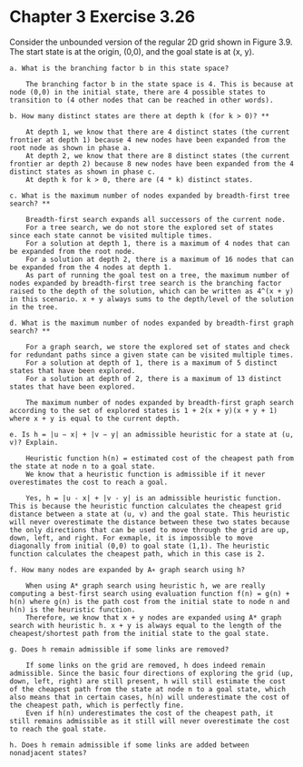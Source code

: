# Chapter 3 Exercise 3.26

Consider the unbounded version of the regular 2D grid shown in Figure 3.9. The start
state is at the origin, (0,0), and the goal state is at (x, y).

    a. What is the branching factor b in this state space?

        The branching factor b in the state space is 4. This is because at node (0,0) in the initial state, there are 4 possible states to transition to (4 other nodes that can be reached in other words).

    b. How many distinct states are there at depth k (for k > 0)? **

        At depth 1, we know that there are 4 distinct states (the current frontier at depth 1) because 4 new nodes have been expanded from the root node as shown in phase a.
        At depth 2, we know that there are 8 distinct states (the current frontier ar depth 2) because 8 new nodes have been expanded from the 4 distinct states as shown in phase c.
        At depth k for k > 0, there are (4 * k) distinct states.

    c. What is the maximum number of nodes expanded by breadth-first tree search? **

        Breadth-first search expands all successors of the current node.
        For a tree search, we do not store the explored set of states since each state cannot be visited multiple times.
        For a solution at depth 1, there is a maximum of 4 nodes that can be expanded from the root node.
        For a solution at depth 2, there is a maximum of 16 nodes that can be expanded from the 4 nodes at depth 1. 
        As part of running the goal test on a tree, the maximum number of nodes expanded by breadth-first tree search is the branching factor raised to the depth of the solution, which can be written as 4^(x + y) in this scenario. x + y always sums to the depth/level of the solution in the tree.

    d. What is the maximum number of nodes expanded by breadth-first graph search? **

        For a graph search, we store the explored set of states and check for redundant paths since a given state can be visited multiple times.
        For a solution at depth of 1, there is a maximum of 5 distinct states that have been explored.
        For a solution at depth of 2, there is a maximum of 13 distinct states that have been explored.

        The maximum number of nodes expanded by breadth-first graph search according to the set of explored states is 1 + 2(x + y)(x + y + 1) where x + y is equal to the current depth.

    e. Is h = |u − x| + |v − y| an admissible heuristic for a state at (u, v)? Explain.

        Heuristic function h(n) = estimated cost of the cheapest path from the state at node n to a goal state.
        We know that a heuristic function is admissible if it never overestimates the cost to reach a goal.

        Yes, h = |u - x| + |v - y| is an admissible heuristic function. This is because the heuristic function calculates the cheapest grid distance between a state at (u, v) and the goal state. This heuristic will never overestimate the distance between these two states because the only directions that can be used to move through the grid are up, down, left, and right. For exmaple, it is impossible to move diagonally from initial (0,0) to goal state (1,1). The heuristic function calculates the cheapest path, which in this case is 2. 

    f. How many nodes are expanded by A∗ graph search using h?

        When using A* graph search using heuristic h, we are really computing a best-first search using evaluation function f(n) = g(n) + h(n) where g(n) is the path cost from the initial state to node n and h(n) is the heuristic function.
        Therefore, we know that x + y nodes are expanded using A* graph search with heuristic h. x + y is always equal to the length of the cheapest/shortest path from the initial state to the goal state.

    g. Does h remain admissible if some links are removed?

        If some links on the grid are removed, h does indeed remain admissible. Since the basic four directions of exploring the grid (up, down, left, right) are still present, h will still estimate the cost of the cheapest path from the state at node n to a goal state, which also means that in certain cases, h(n) will underestimate the cost of the cheapest path, which is perfectly fine.
        Even if h(n) underestimates the cost of the cheapest path, it still remains admissible as it still will never overestimate the cost to reach the goal state.

    h. Does h remain admissible if some links are added between nonadjacent states?

        